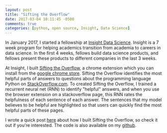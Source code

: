```yaml
---
layout: post
title: "Sifting the Overflow"
date: 2017-03-04 10:11:45 -0500
comments: true
categories: [python, open source, Insight, Data Science]
---
```


In January 2017, I started a fellowship at [Insight Data Science](http://insightdatascience.com/). Insight is a 7 week program for helping academics transition from academia to careers in data science. In the first 4 weeks, fellows build data science products, and fellows present these products to different companies in the last 3 weeks.  

At Insight, I built [Sifting the Overflow](http://siftingtheoverflow.com/), a chrome extension which you can install from the [google chrome store](https://chrome.google.com/webstore/detail/sifting-the-overflow/japbeffaagcpbjilckaoigpocdgncind?hl=en-US&gl=US). Sifting the Overflow identifies the most helpful parts of answers to questions about the programming language Python on [StackOverflow.com](http://stackoverflow.com/). To created Sifting the Overflow, I trained a recurrent neural net (RNN) to identify "helpful" answers, and when you use the browser extension on a stackoverflow page, this RNN rates the helpfulness of each sentence of each answer. The sentences that my model believes to be helpful are highlighted so that users can quickly find the most helpful parts of these pages.

I wrote a quick post [here](http://siftingtheoverflow.com/) about how I built Sifting the Overflow, so check it out if you're interested. The code is also available on my [github](https://github.com/dvatterott/stackex_sum).
